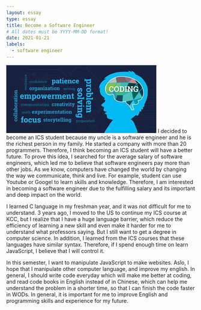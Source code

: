 ```yaml
---
layout: essay
type: essay
title: Become a Software Engineer
# All dates must be YYYY-MM-DD format!
date: 2021-01-21
labels:
  - software engineer
---
```

<img class="ui medium left floated image" src="../images/code.jpeg">
I decided to become an ICS student because my uncle is a software engineer and he is the richest person in my family. He started a company with more than 20 programmers. Therefore, I think becoming an ICS student will have a better future. To prove this idea, I searched for the average salary of software engineers, which led me to believe that software engineers pay more than other jobs. As we know, computers have changed the world by changing the way we communicate, think and live. For example, student can use Youtube or Googel to learn skills and knowledge. Therefore, I am interested in becoming a software engineer due to the fulfilling salary and its important and deep impact on the world.

 I learned C language in my freshman year, and it was not difficult for me to understand. 3 years ago, I moved to the US to continue my ICS course at KCC, but I realize that I have a huge language barrier, which reduce the efficiency of learning a new skill and even make it harder for me to understand what professors  saying. But I still want to get a degree in computer science. In addition, I learned from the ICS courses that these languages have similar syntax. Therefore, if I spend enough time on learn JavaScript, I believe that I will control it.
 
  In this semester, I want to manipulate JavaScript to make websites. Aslo, I hope that I manipulate other computer language, and improve my english. In general, I should write code everyday which will make me better at coding, and read code books in English instead of in Chinese, which can help me understand the problem in a shorter time, so that I can finish the code faster in WODs. In general, it is important for me to improve English and programming skills and experience for my future.
